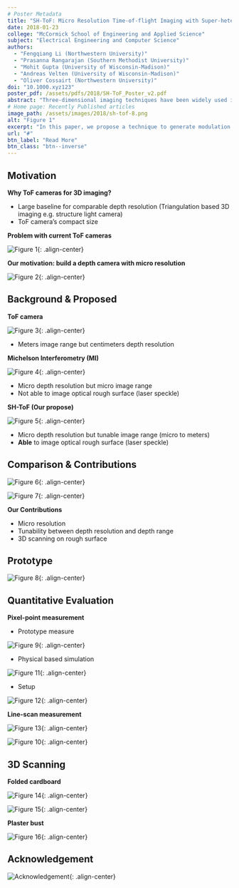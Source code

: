 ```yaml
---
# Poster Metadata
title: "SH-ToF: Micro Resolution Time-of-flight Imaging with Super-heterodyne Interferometry"
date: 2018-01-23
college: "McCormick School of Engineering and Applied Science"
subject: "Electrical Engineering and Computer Science"
authors:
  - "Fengqiang Li (Northwestern University)"
  - "Prasanna Rangarajan (Southern Methodist University)"
  - "Mohit Gupta (University of Wisconsin-Madison)"
  - "Andreas Velten (University of Wisconsin-Madison)"
  - "Oliver Cossairt (Northwestern University)"
doi: "10.1000.xyz123"
poster_pdf: /assets/pdfs/2018/SH-ToF_Poster_v2.pdf
abstract: "Three-dimensional imaging techniques have been widely used in both industry and academia. Time-of-flight (ToF) sensors offer a promising method of 3D imaging due to compact size and low complexity. However, state-of-the-art ToF sensors only have depth resolutions of centimeters due to limitations in the modulation frequencies that can be used. In this paper, we propose a technique to generate modulation frequencies as high as 1 THz using optical superheterodyne interferometry. Our proposed system provides great flexibility in imaging range and resolution. We experimentally demonstrate an increase in depth resolution by an order of magnitude relative to currently available commercial ToF cameras."
# Home page: Recently Published articles
image_path: /assets/images/2018/sh-tof-8.png
alt: "Figure 1"
excerpt: "In this paper, we propose a technique to generate modulation frequencies as high as 1 THz using optical superheterodyne interferometry. Our proposed system provides great flexibility in imaging range and resolution."
url: "#"
btn_label: "Read More"
btn_class: "btn--inverse"
---
```

## Motivation

**Why ToF cameras for 3D imaging?**
- Large baseline for comparable depth resolution (Triangulation based 3D imaging e.g. structure light camera)
- ToF camera’s compact size

**Problem with current ToF cameras**

![Figure 1](/assets/images/2018/sh-tof-1.png){: .align-center}

**Our motivation: build a depth camera with micro resolution**

![Figure 2](/assets/images/2018/sh-tof-2.png){: .align-center}

## Background & Proposed

**ToF camera**

![Figure 3](/assets/images/2018/sh-tof-3.png){: .align-center}

- Meters image range but centimeters depth resolution

**Michelson Interferometry (MI)**

![Figure 4](/assets/images/2018/sh-tof-4.png){: .align-center}

- Micro depth resolution but micro image range
- Not able to image optical rough surface (laser speckle)

**SH-ToF (Our propose)**

![Figure 5](/assets/images/2018/sh-tof-5.png){: .align-center}

- Micro depth resolution but tunable image range (micro to meters)
- **Able** to image optical rough surface (laser speckle)

## Comparison & Contributions
![Figure 6](/assets/images/2018/sh-tof-6.png){: .align-center}

![Figure 7](/assets/images/2018/sh-tof-7.png){: .align-center}

**Our Contributions**
- Micro resolution
- Tunability between depth resolution and depth range
- 3D scanning on rough surface

## Prototype

![Figure 8](/assets/images/2018/sh-tof-8.png){: .align-center}

## Quantitative Evaluation

**Pixel-point measurement**
- Prototype measure

![Figure 9](/assets/images/2018/sh-tof-9.png){: .align-center}

- Physical based simulation

![Figure 11](/assets/images/2018/sh-tof-11.png){: .align-center}

- Setup

![Figure 12](/assets/images/2018/sh-tof-12.png){: .align-center}

**Line-scan measurement**

![Figure 13](/assets/images/2018/sh-tof-13.png){: .align-center}

![Figure 10](/assets/images/2018/sh-tof-10.png){: .align-center}

## 3D Scanning

**Folded cardboard**

![Figure 14](/assets/images/2018/sh-tof-14.png){: .align-center}

![Figure 15](/assets/images/2018/sh-tof-15.png){: .align-center}

**Plaster bust**

![Figure 16](/assets/images/2018/sh-tof-16.png){: .align-center}

## Acknowledgement
![Acknowledgement](/assets/images/2018/sh-tof-ack.png){: .align-center}
